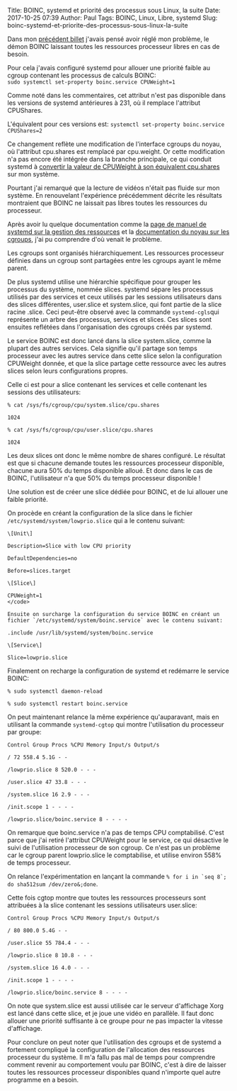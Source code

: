 Title: BOINC, systemd et priorité des processus sous Linux, la suite
Date: 2017-10-25 07:39
Author: Paul
Tags: BOINC, Linux, Libre, systemd
Slug: boinc-systemd-et-priorite-des-processus-sous-linux-la-suite

Dans mon [précédent billet]({filename}boinc-systemd-et-priorite-des-processus-sous-linux.md) j'avais pensé
avoir réglé mon problème, le démon BOINC laissant toutes les ressources
processeur libres en cas de besoin.  

Pour cela j'avais configuré systemd pour allouer une priorité faible au
cgroup contenant les processus de calculs BOINC:  
`sudo systemctl set-property boinc.service CPUWeight=1`  

Comme noté dans les commentaires, cet attribut n'est pas disponible dans
les versions de systemd antérieures à 231, où il remplace l'attribut
CPUShares.  

L'équivalent pour ces versions est:
`systemctl set-property boinc.service CPUShares=2`  

Ce changement reflète une modification de l'interface cgroups du noyau,
où l'attribut cpu.shares est remplacé par cpu.weight. Or cette
modification n'a pas encore été intégrée dans la branche principale, ce
qui conduit systemd à [convertir la valeur de CPUWeight à son équivalent
cpu.shares](https://github.com/systemd/systemd/blob/4c701096002fff540d9ddb3b21398c551ac3af78/src/core/cgroup.c#L732)
sur mon système.

Pourtant j'ai remarqué que la lecture de vidéos n'était pas fluide sur
mon système. En renouvelant l'expérience précédemment décrite les
résultats montraient que BOINC ne laissait pas libres toutes les
ressources du processeur.  

Après avoir lu quelque documentation comme la [page de manuel de systemd
sur la gestion des
ressources](https://www.freedesktop.org/software/systemd/man/systemd.resource-control.html)
et la [documentation du noyau sur les
cgroups](https://www.kernel.org/doc/Documentation/cgroup-v2.txt), j'ai
pu comprendre d'où venait le problème.  

Les cgroups sont organisés hiérarchiquement. Les ressources processeur
définies dans un cgroup sont partagées entre les cgroups ayant le même
parent.  

De plus systemd utilise une hiérarchie spécifique pour grouper les
processus du système, nommée slices. systemd sépare les processus
utilisés par des services et ceux utilisés par les sessions utilisateurs
dans des slices différentes, user.slice et system.slice, qui font partie
de la slice racine .slice. Ceci peut-être observé avec la commande
`systemd-cgls`qui représente un arbre des processus, services et slices.
Ces slices sont ensuites reflétées dans l'organisation des cgroups créés
par systemd.  

Le service BOINC est donc lancé dans la slice system.slice, comme la
plupart des autres services. Cela signifie qu'il partage son temps
processeur avec les autres service dans cette slice selon la
configuration CPUWeight donnée, et que la slice partage cette ressource
avec les autres slices selon leurs configurations propres.  

Celle ci est pour a slice contenant les services et celle contenant les
sessions des utilisateurs:

```
% cat /sys/fs/cgroup/cpu/system.slice/cpu.shares

1024  

% cat /sys/fs/cgroup/cpu/user.slice/cpu.shares

1024  
```

Les deux slices ont donc le même nombre de shares configuré. Le résultat
est que si chacune demande toutes les ressources processeur disponible,
chacune aura 50% du temps disponible alloué. Et donc dans le cas de
BOINC, l'utilisateur n'a que 50% du temps processeur disponible !  

Une solution est de créer une slice dédiée pour BOINC, et de lui allouer
une faible priorité.  

On procède en créant la configuration de la slice dans le fichier
`/etc/systemd/system/lowprio.slice` qui a le contenu suivant:  

```
\[Unit\]  

Description=Slice with low CPU priority  

DefaultDependencies=no  

Before=slices.target  

\[Slice\]  

CPUWeight=1  
</code>  

Ensuite on surcharge la configuration du service BOINC en créant un
fichier `/etc/systemd/system/boinc.service` avec le contenu suivant:  

.include /usr/lib/systemd/system/boinc.service  

\[Service\]  

Slice=lowprio.slice  
```

Finalement on recharge la configuration de systemd et redémarre le
service BOINC:  

```
% sudo systemctl daemon-reload  

% sudo systemctl restart boinc.service  
```

On peut maintenant relance la même expérience qu'auparavant, mais en
utilisant la commande `systemd-cgtop` qui montre l'utilisation du
processeur par groupe:  
```
Control Group Procs %CPU Memory Input/s Output/s  

/ 72 558.4 5.1G - -  

/lowprio.slice 8 520.0 - - -  

/user.slice 47 33.8 - - -  

/system.slice 16 2.9 - - -  

/init.scope 1 - - - -  

/lowprio.slice/boinc.service 8 - - - -  
```

On remarque que boinc.service n'a pas de temps CPU comptabilisé. C'est
parce que j'ai retiré l'attribut CPUWeight pour le service, ce qui
désactive le suivi de l'utilisation processeur de son cgroup. Ce n'est
pas un problème car le cgroup parent lowprio.slice le comptabilise, et
utilise environ 558% de temps processeur.  

On relance l'expérimentation en lançant la commande
`` % for i in `seq 8`; do sha512sum /dev/zero&;done ``.  

Cette fois cgtop montre que toutes les ressources processeurs sont
attribuées à la slice contenant les sessions utilisateurs user.slice:  
```
Control Group Procs %CPU Memory Input/s Output/s  

/ 80 800.0 5.4G - -  

/user.slice 55 784.4 - - -  

/lowprio.slice 8 10.8 - - -  

/system.slice 16 4.0 - - -  

/init.scope 1 - - - -  

/lowprio.slice/boinc.service 8 - - - -  
```  

On note que system.slice est aussi utilisée car le serveur d'affichage
Xorg est lancé dans cette slice, et je joue une vidéo en parallèle. Il
faut donc allouer une priorité suffisante à ce groupe pour ne pas
impacter la vitesse d'affichage.  

Pour conclure on peut noter que l'utilisation des cgroups et de systemd
a fortement compliqué la configuration de l'allocation des ressources
processeur du système. Il m'a fallu pas mal de temps pour comprendre
comment revenir au comportement voulu par BOINC, c'est à dire de laisser
toutes les ressources processeur disponibles quand n'importe quel autre
programme en a besoin.

